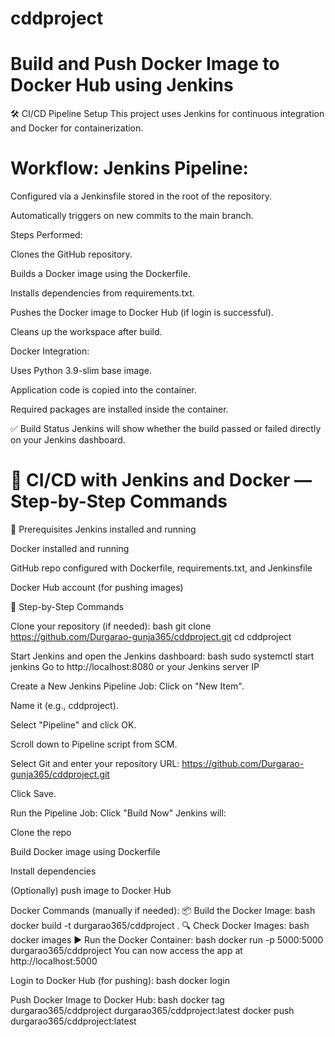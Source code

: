 # cddproject
 # Build and Push Docker Image to Docker Hub using Jenkins


🛠️ CI/CD Pipeline Setup This project uses Jenkins for continuous integration and Docker for containerization.

# Workflow: Jenkins Pipeline:

Configured via a Jenkinsfile stored in the root of the repository.

Automatically triggers on new commits to the main branch.

Steps Performed:

Clones the GitHub repository.

Builds a Docker image using the Dockerfile.

Installs dependencies from requirements.txt.

Pushes the Docker image to Docker Hub (if login is successful).

Cleans up the workspace after build.

Docker Integration:

Uses Python 3.9-slim base image.

Application code is copied into the container.

Required packages are installed inside the container.

✅ Build Status Jenkins will show whether the build passed or failed directly on your Jenkins dashboard.

# 🚀 CI/CD with Jenkins and Docker — Step-by-Step Commands 
🧰 Prerequisites Jenkins installed and running

Docker installed and running

GitHub repo configured with Dockerfile, requirements.txt, and Jenkinsfile

Docker Hub account (for pushing images)

🔧 Step-by-Step Commands

Clone your repository (if needed):
bash
git clone https://github.com/Durgarao-gunja365/cddproject.git cd cddproject

Start Jenkins and open the Jenkins dashboard:
bash
sudo systemctl start jenkins
Go to http://localhost:8080 or your Jenkins server IP

Create a New Jenkins Pipeline Job: Click on "New Item".

Name it (e.g., cddproject).

Select "Pipeline" and click OK.

Scroll down to Pipeline script from SCM.

Select Git and enter your repository URL: https://github.com/Durgarao-gunja365/cddproject.git

Click Save.

Run the Pipeline Job: Click "Build Now"
Jenkins will:

Clone the repo

Build Docker image using Dockerfile

Install dependencies

(Optionally) push image to Docker Hub

Docker Commands (manually if needed): 📦 Build the Docker Image: bash docker build -t durgarao365/cddproject . 🔍 Check Docker Images: bash docker images ▶️ Run the Docker Container: bash docker run -p 5000:5000 durgarao365/cddproject You can now access the app at http://localhost:5000

Login to Docker Hub (for pushing): bash docker login

Push Docker Image to Docker Hub: bash docker tag durgarao365/cddproject durgarao365/cddproject:latest docker push durgarao365/cddproject:latest
